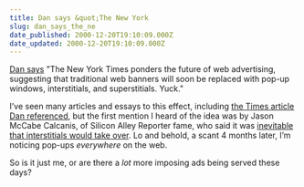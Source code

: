 ```yaml
---
title: Dan says &quot;The New York
slug: dan_says_the_ne
date_published: 2000-12-20T19:10:09.000Z
date_updated: 2000-12-20T19:10:09.000Z
---
```


[Dan says](http://www.dansays.com/) "The New York Times ponders the future of web advertising, suggesting that traditional web banners will soon be replaced with pop-up windows, interstitials, and superstitials. Yuck."

I’ve seen many articles and essays to this effect, including [the Times article Dan referenced](http://www.nytimes.com/2000/12/18/technology/18STEL.html), but the first mention I heard of the idea was by Jason McCabe Calcanis, of Silicon Alley Reporter fame, who said it was [inevitable that interstitials would take over](http://www.siliconalleydaily.com/issues/sar08162000.html#Headline5706). Lo and behold, a scant 4 months later, I’m noticing pop-ups *everywhere* on the web.

So is it just me, or are there a *lot* more imposing ads being served these days?
